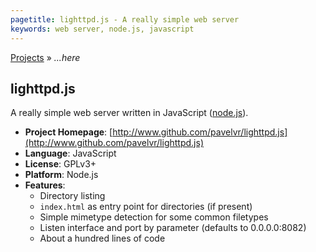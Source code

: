 ```yaml
---
pagetitle: lighttpd.js - A really simple web server
keywords: web server, node.js, javascript
---
```


[Projects](index.md) &raquo; _...here_

## lighttpd.js

A really simple web server written in JavaScript ([node.js](http://nodejs.org/)).

- **Project Homepage**: [http://www.github.com/pavelvr/lighttpd.js](http://www.github.com/pavelvr/lighttpd.js)
- **Language**: JavaScript
- **License**: GPLv3+
- **Platform**: Node.js
- **Features**:
	- Directory listing
	- `index.html` as entry point for directories (if present)
	- Simple mimetype detection for some common filetypes
	- Listen interface and port by parameter (defaults to 0.0.0.0:8082)
	- About a hundred lines of code
